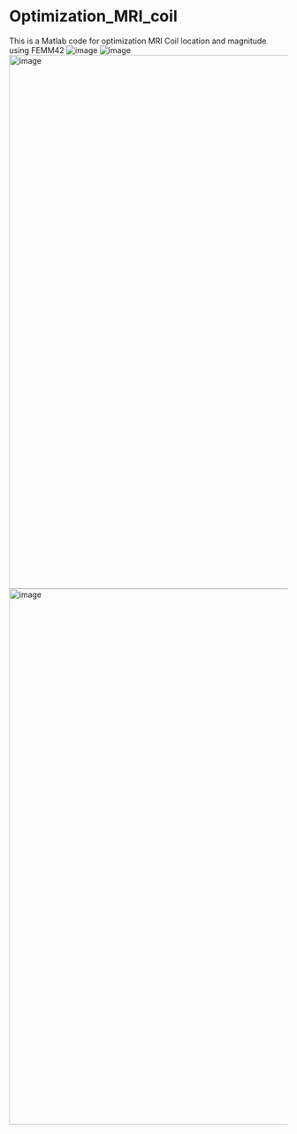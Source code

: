 # Optimization_MRI_coil
This is a Matlab code for optimization MRI Coil location and magnitude using FEMM42
![image](https://github.com/Chansis/Optimization_MRI_coil/assets/111758012/3a6f91cd-d7f3-4bbe-9af6-68e7548ad1cd)
![image](https://github.com/Chansis/Optimization_MRI_coil/assets/111758012/e3cc1023-a69b-4f87-9c5a-434152186791)
<img width="964" alt="image" src="https://github.com/Chansis/Optimization_MRI_coil/assets/111758012/3d914b11-95cf-416e-ae96-d23e7b2b0114">
<img width="968" alt="image" src="https://github.com/Chansis/Optimization_MRI_coil/assets/111758012/c4d1ab9d-4cde-4d31-8600-7af2d947873b">


